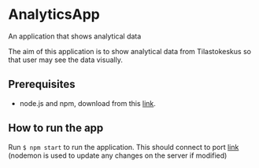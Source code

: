 # AnalyticsApp
An application that shows analytical data

The aim of this application is to show analytical data from Tilastokeskus so that user may see the data visually. 

## Prerequisites
- node.js and npm, download from this [link](https://nodejs.org/en/download).

## How to run the app
Run ```$ npm start``` to run the application. This should connect to port [link](http://localhost:3000/)
(nodemon is used to update any changes on the server if modified)